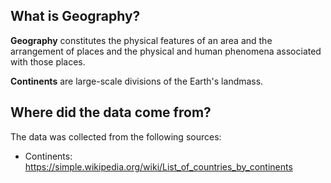 ## What is Geography?

**Geography** constitutes the physical features of an area and the arrangement of places and the physical and human phenomena associated with those places.

**Continents** are large-scale divisions of the Earth's landmass.


## Where did the data come from?

The data was collected from the following sources:
- Continents: https://simple.wikipedia.org/wiki/List_of_countries_by_continents
